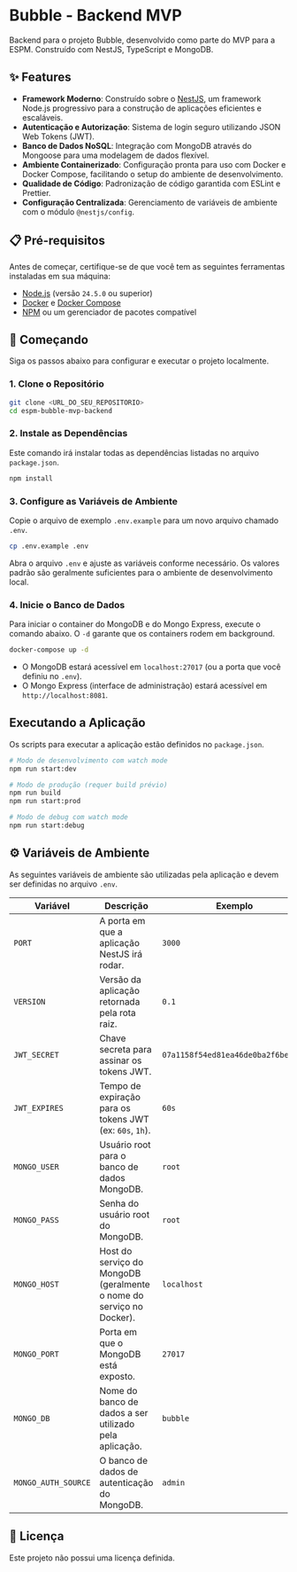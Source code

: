 # Bubble - Backend MVP

Backend para o projeto Bubble, desenvolvido como parte do MVP para a ESPM. Construído com NestJS, TypeScript e MongoDB.

## ✨ Features

  - **Framework Moderno**: Construído sobre o [NestJS](https://nestjs.com/), um framework Node.js progressivo para a construção de aplicações eficientes e escaláveis.
  - **Autenticação e Autorização**: Sistema de login seguro utilizando JSON Web Tokens (JWT).
  - **Banco de Dados NoSQL**: Integração com MongoDB através do Mongoose para uma modelagem de dados flexível.
  - **Ambiente Containerizado**: Configuração pronta para uso com Docker e Docker Compose, facilitando o setup do ambiente de desenvolvimento.
  - **Qualidade de Código**: Padronização de código garantida com ESLint e Prettier.
  - **Configuração Centralizada**: Gerenciamento de variáveis de ambiente com o módulo `@nestjs/config`.

## 📋 Pré-requisitos

Antes de começar, certifique-se de que você tem as seguintes ferramentas instaladas em sua máquina:

  - [Node.js](https://nodejs.org/) (versão `24.5.0` ou superior)
  - [Docker](https://www.docker.com/get-started) e [Docker Compose](https://docs.docker.com/compose/install/)
  - [NPM](https://www.npmjs.com/get-npm) ou um gerenciador de pacotes compatível

## 🚀 Começando

Siga os passos abaixo para configurar e executar o projeto localmente.

### 1. Clone o Repositório

```bash
git clone <URL_DO_SEU_REPOSITORIO>
cd espm-bubble-mvp-backend
```

### 2. Instale as Dependências

Este comando irá instalar todas as dependências listadas no arquivo `package.json`.

```bash
npm install
```

### 3. Configure as Variáveis de Ambiente

Copie o arquivo de exemplo `.env.example` para um novo arquivo chamado `.env`.

```bash
cp .env.example .env
```

Abra o arquivo `.env` e ajuste as variáveis conforme necessário. Os valores padrão são geralmente suficientes para o ambiente de desenvolvimento local.

### 4. Inicie o Banco de Dados

Para iniciar o container do MongoDB e do Mongo Express, execute o comando abaixo. O `-d` garante que os containers rodem em background.

```bash
docker-compose up -d
```

  - O MongoDB estará acessível em `localhost:27017` (ou a porta que você definiu no `.env`).
  - O Mongo Express (interface de administração) estará acessível em `http://localhost:8081`.

## Executando a Aplicação

Os scripts para executar a aplicação estão definidos no `package.json`.

```bash
# Modo de desenvolvimento com watch mode
npm run start:dev

# Modo de produção (requer build prévio)
npm run build
npm run start:prod

# Modo de debug com watch mode
npm run start:debug
```

## ⚙️ Variáveis de Ambiente

As seguintes variáveis de ambiente são utilizadas pela aplicação e devem ser definidas no arquivo `.env`.

| Variável            | Descrição                                                 | Exemplo                                 |
| ------------------- | --------------------------------------------------------- | --------------------------------------- |
| `PORT`              | A porta em que a aplicação NestJS irá rodar.                | `3000`                                  |
| `VERSION`           | Versão da aplicação retornada pela rota raiz.             | `0.1`                                   |
| `JWT_SECRET`        | Chave secreta para assinar os tokens JWT.                 | `07a1158f54ed81ea46de0ba2f6be5658`      |
| `JWT_EXPIRES`       | Tempo de expiração para os tokens JWT (ex: `60s`, `1h`).    | `60s`                                   |
| `MONGO_USER`        | Usuário root para o banco de dados MongoDB.               | `root`                                  |
| `MONGO_PASS`        | Senha do usuário root do MongoDB.                         | `root`                                  |
| `MONGO_HOST`        | Host do serviço do MongoDB (geralmente o nome do serviço no Docker). | `localhost`                             |
| `MONGO_PORT`        | Porta em que o MongoDB está exposto.                        | `27017`                                 |
| `MONGO_DB`          | Nome do banco de dados a ser utilizado pela aplicação.      | `bubble`                                |
| `MONGO_AUTH_SOURCE` | O banco de dados de autenticação do MongoDB.              | `admin`                                 |


## 📜 Licença

Este projeto não possui uma licença definida.
